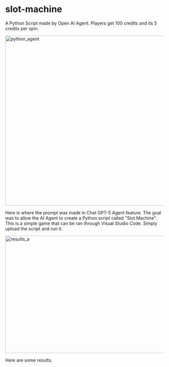 # slot-machine
A Python Script made by Open AI Agent. Players get 100 credits and its 5 credits per spin. 

<img width="1086" height="542" alt="python_agent" src="https://github.com/user-attachments/assets/00b0b330-90c0-426e-a24f-e408c364b519" />

Here is where the prompt was made in Chat GPT-5 Agent feature. The goal was to allow the AI Agent to create a Python script called
"Slot Machine". This is a simple game that can be ran through Visual Studio Code. Simply upload the script and run it.

<img width="816" height="374" alt="results_a" src="https://github.com/user-attachments/assets/fdcbf1c2-1277-41a8-b002-2644892dd5b5" />

Here are some results. 
